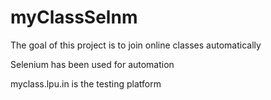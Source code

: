 # myClassSelnm

The goal of this project is to join online classes automatically

Selenium has been used for automation

myclass.lpu.in is the testing platform
